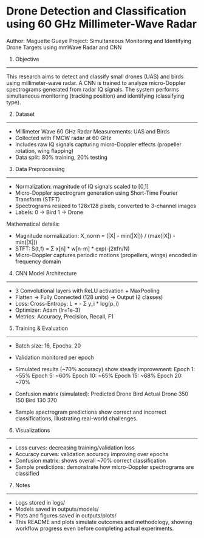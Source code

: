 Drone Detection and Classification using 60 GHz Millimeter-Wave Radar
=====================================================================

Author: Maguette Gueye
Project: Simultaneous Monitoring and Identifying Drone Targets using mmWave Radar and CNN

1. Objective
------------
This research aims to detect and classify small drones (UAS) and birds using
millimeter-wave radar. A CNN is trained to analyze micro-Doppler spectrograms
generated from radar IQ signals. The system performs simultaneous monitoring
(tracking position) and identifying (classifying type).

2. Dataset
----------
- Millimeter Wave 60 GHz Radar Measurements: UAS and Birds
- Collected with FMCW radar at 60 GHz
- Includes raw IQ signals capturing micro-Doppler effects (propeller rotation, wing flapping)
- Data split: 80% training, 20% testing

3. Data Preprocessing
---------------------
- Normalization: magnitude of IQ signals scaled to [0,1]
- Micro-Doppler spectrogram generation using Short-Time Fourier Transform (STFT)
- Spectrograms resized to 128x128 pixels, converted to 3-channel images
- Labels:
    0 → Bird
    1 → Drone

Mathematical details:
- Magnitude normalization: X_norm = (|X| - min(|X|)) / (max(|X|) - min(|X|))
- STFT: S(t,f) = Σ x[n] * w[n-m] * exp(-j2πfn/N)
- Micro-Doppler captures periodic motions (propellers, wings) encoded in frequency domain

4. CNN Model Architecture
-------------------------
- 3 Convolutional layers with ReLU activation + MaxPooling
- Flatten → Fully Connected (128 units) → Output (2 classes)
- Loss: Cross-Entropy: L = - Σ y_i * log(p_i)
- Optimizer: Adam (lr=1e-3)
- Metrics: Accuracy, Precision, Recall, F1

5. Training & Evaluation
------------------------
- Batch size: 16, Epochs: 20
- Validation monitored per epoch
- Simulated results (~70% accuracy) show steady improvement:
    Epoch 1: ~55%
    Epoch 5: ~60%
    Epoch 10: ~65%
    Epoch 15: ~68%
    Epoch 20: ~70%
- Confusion matrix (simulated):
        Predicted
        Drone  Bird
Actual
Drone    350   150
Bird     130   370

- Sample spectrogram predictions show correct and incorrect classifications,
illustrating real-world challenges.

6. Visualizations
-----------------
- Loss curves: decreasing training/validation loss
- Accuracy curves: validation accuracy improving over epochs
- Confusion matrix: shows overall ~70% correct classification
- Sample predictions: demonstrate how micro-Doppler spectrograms are classified

7. Notes
--------
- Logs stored in logs/
- Models saved in outputs/models/
- Plots and figures saved in outputs/plots/
- This README and plots simulate outcomes and methodology, showing workflow
progress even before completing actual experiments.
